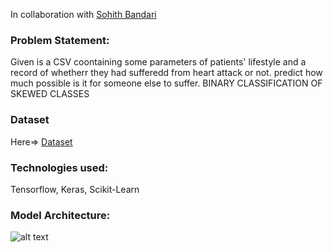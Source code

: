 In collaboration with [Sohith Bandari](https://github.com/Billa-Man)

### Problem Statement:
Given is a CSV coontaining some parameters of patients' lifestyle and a record of whetherr they had sufferedd from heart attack or not. predict how much possible is it for someone else to suffer.
BINARY CLASSIFICATION OF SKEWED CLASSES

### Dataset
Here=> [Dataset](https://www.kaggle.com/alexteboul/heart-disease-health-indicators-dataset)

### Technologies used:
Tensorflow, Keras, Scikit-Learn

### Model Architecture:
![alt text](https://github.com/sayanbiswas023/Machine_Learning_Projects/blob/main/Mexico_multiclass_Earthquake_Building_Damage/skip/an_network.png)

